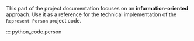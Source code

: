 This part of the project documentation focuses on
an **information-oriented** approach. Use it as a
reference for the technical implementation of the
`Represent Person` project code.

::: python_code.person
